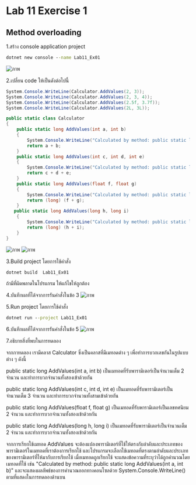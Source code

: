 # Lab 11 Exercise 1

## Method overloading

1.สร้าง console application project

```cmd
dotnet new console --name Lab11_Ex01
```
![ภาพ](https://github.com/AnchisaPhetnoi/03376836-OOP-2566-Lab-11/assets/144197034/e4bb4dc6-2ca1-4c9a-b2d5-0f94b5819b30)

2.เปลี่ยน code ให้เป็นดังต่อไปนี้

```cs
System.Console.WriteLine(Calculator.AddValues(2, 3));
System.Console.WriteLine(Calculator.AddValues(2, 3, 4));
System.Console.WriteLine(Calculator.AddValues(2.5f, 3.7f));
System.Console.WriteLine(Calculator.AddValues(2L, 3L));

public static class Calculator
{
    public static long AddValues(int a, int b)
    {
        System.Console.WriteLine("Calculated by method: public static long AddValues(int a, int b)");
        return a + b;
    }
    public static long AddValues(int c, int d, int e)
    {
        System.Console.WriteLine("Calculated by method: public static long AddValues(int c, int d, int e)");
        return c + d + e;
    }
    public static long AddValues(float f, float g)
    {
        System.Console.WriteLine("Calculated by method: public static long AddValues(float f, float g)");
        return (long) (f + g);
    }
   public static long AddValues(long h, long i)
    {
        System.Console.WriteLine("Calculated by method: public static long AddValues(long h, long i)");
        return (long) (h + i);
    }
}
```
![ภาพ](https://github.com/AnchisaPhetnoi/03376836-OOP-2566-Lab-11/assets/144197034/7911330d-168a-435c-8516-5414a5a86211)
![ภาพ](https://github.com/AnchisaPhetnoi/03376836-OOP-2566-Lab-11/assets/144197034/abbc4521-cb6e-4f52-aa3f-9fdcaaf1cb0e)

3.Build project โดยการใช้คำสั่ง

```cmd
dotnet build  Lab11_Ex01
```

ถ้ามีที่ผิดพลาดในโปรแกรม ให้แก้ไขให้ถูกต้อง

4.บันทึกผลที่ได้จากการรันคำสั่งในข้อ 3
![ภาพ](https://github.com/AnchisaPhetnoi/03376836-OOP-2566-Lab-11/assets/144197034/f71cf91b-368c-4348-9559-00c0fb37cab4)

5.Run project โดยการใช้คำสั่ง

```cmd
dotnet run --project Lab11_Ex01
```

6.บันทึกผลที่ได้จากการรันคำสั่งในข้อ 5
![ภาพ](https://github.com/AnchisaPhetnoi/03376836-OOP-2566-Lab-11/assets/144197034/ae42a7bd-865e-4ed2-9287-159bafbb2c59)

7.อธิบายสิ่งที่พบในการทดลอง

จากกาทดลอง เรามีคลาส Calculator ซึ่งเป็นคลาสที่มีเมทอดต่าง ๆ เพื่อทำการบวกเลขกันในรูปแบบต่าง ๆ ดังนี้ 

public static long AddValues(int a, int b) เป็นเมทอดที่รับพารามิเตอร์เป็นจำนวนเต็ม 2 จำนวน และทำการบวกจำนวนทั้งสองเข้าด้วยกัน

public static long AddValues(int c, int d, int e)  เป็นเมทอดที่รับพารามิเตอร์เป็นจำนวนเต็ม 3 จำนวน และทำการบวกจำนวนทั้งสามเข้าด้วยกัน

public static long AddValues(float f, float g) เป็นเมทอดที่รับพารามิเตอร์เป็นเลขทศนิยม 2 จำนวน และทำการบวกจำนวนทั้งสองเข้าด้วยกัน

public static long AddValues(long h, long i) เป็นเมทอดที่รับพารามิเตอร์เป็นจำนวนเต็ม 2 จำนวน และทำการบวกจำนวนทั้งสองเข้าด้วยกัน

จากการเรียกใช้เมทอด AddValues จะต้องแปลงพารามิเตอร์ที่ใช้ให้ตรงกับลำดับและประเภทของพารามิเตอร์ในเมทอดที่เราต้องการเรียกใช้ และโปรแกรมจะเลือกใช้เมทอดที่ตรงตามลำดับและประเภทของพารามิเตอร์ที่ให้มากับการเรียกใช้ เมื่อเมทอดถูกเรียกใช้ จะแสดงข้อความที่ระบุว่าได้ถูกคำนวณโดยเมทอดที่ใช้ เช่น "Calculated by method: public static long AddValues(int a, int b)" และจะแสดงผลลัพธ์ของการคำนวณออกทางคอนโซลด้วย System.Console.WriteLine() ตามที่แสดงในการทดลองด้านบน 






